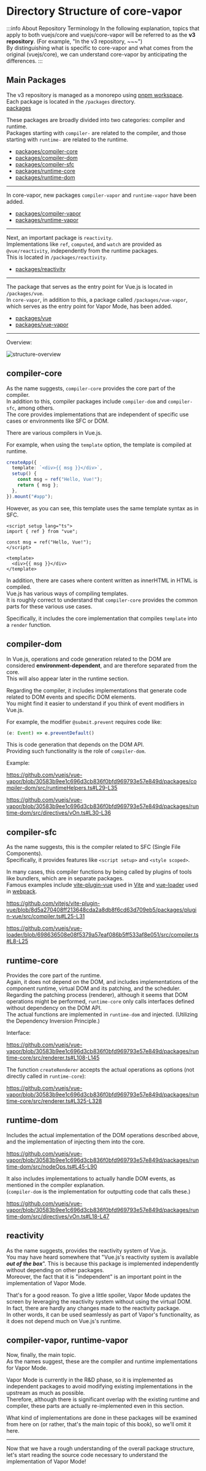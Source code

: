 # Directory Structure of core-vapor

:::info About Repository Terminology
In the following explanation, topics that apply to both vuejs/core and vuejs/core-vapor will be referred to as the **v3 repository**. (For example, "In the v3 repository, ~~~") \
By distinguishing what is specific to core-vapor and what comes from the original (vuejs/core), we can understand core-vapor by anticipating the differences.
:::

## Main Packages

The v3 repository is managed as a monorepo using [pnpm workspace](https://pnpm.io/workspaces). \
Each package is located in the `/packages` directory.\
[packages](https://github.com/vuejs/vue-vapor/tree/30583b9ee1c696d3cb836f0bfd969793e57e849d/packages)

These packages are broadly divided into two categories: compiler and runtime. \
Packages starting with `compiler-` are related to the compiler, and those starting with `runtime-` are related to the runtime.

- [packages/compiler-core](https://github.com/vuejs/vue-vapor/tree/30583b9ee1c696d3cb836f0bfd969793e57e849d/packages/compiler-core)
- [packages/compiler-dom](https://github.com/vuejs/vue-vapor/tree/30583b9ee1c696d3cb836f0bfd969793e57e849d/packages/compiler-dom)
- [packages/compiler-sfc](https://github.com/vuejs/vue-vapor/tree/30583b9ee1c696d3cb836f0bfd969793e57e849d/packages/compiler-sfc)
- [packages/runtime-core](https://github.com/vuejs/vue-vapor/tree/30583b9ee1c696d3cb836f0bfd969793e57e849d/packages/runtime-core)
- [packages/runtime-dom](https://github.com/vuejs/vue-vapor/tree/30583b9ee1c696d3cb836f0bfd969793e57e849d/packages/runtime-dom)

---

In core-vapor, new packages `compiler-vapor` and `runtime-vapor` have been added.

- [packages/compiler-vapor](https://github.com/vuejs/vue-vapor/tree/30583b9ee1c696d3cb836f0bfd969793e57e849d/packages/compiler-vapor)
- [packages/runtime-vapor](https://github.com/vuejs/vue-vapor/tree/30583b9ee1c696d3cb836f0bfd969793e57e849d/packages/runtime-vapor)

---

Next, an important package is `reactivity`. \
Implementations like `ref`, `computed`, and `watch` are provided as `@vue/reactivity`, independently from the runtime packages. \
This is located in `/packages/reactivity`.

- [packages/reactivity](https://github.com/vuejs/vue-vapor/tree/30583b9ee1c696d3cb836f0bfd969793e57e849d/packages/reactivity)

---

The package that serves as the entry point for Vue.js is located in `/packages/vue`. \
In `core-vapor`, in addition to this, a package called `/packages/vue-vapor`, which serves as the entry point for Vapor Mode, has been added.

- [packages/vue](https://github.com/vuejs/vue-vapor/tree/30583b9ee1c696d3cb836f0bfd969793e57e849d/packages/vue)
- [packages/vue-vapor](https://github.com/vuejs/vue-vapor/tree/30583b9ee1c696d3cb836f0bfd969793e57e849d/packages/vue-vapor)

---

Overview:

![structure-overview](/directory-structure/overview.drawio.png)

## compiler-core

As the name suggests, `compiler-core` provides the core part of the compiler. \
In addition to this, compiler packages include `compiler-dom` and `compiler-sfc`, among others. \
The core provides implementations that are independent of specific use cases or environments like SFC or DOM.

There are various compilers in Vue.js.

For example, when using the `template` option, the template is compiled at runtime.

```ts
createApp({
  template: `<div>{{ msg }}</div>`,
  setup() {
    const msg = ref("Hello, Vue!");
    return { msg };
  },
}).mount("#app");
```

However, as you can see, this template uses the same template syntax as in SFC.

```vue
<script setup lang="ts">
import { ref } from "vue";

const msg = ref("Hello, Vue!");
</script>

<template>
  <div>{{ msg }}</div>
</template>
```

In addition, there are cases where content written as innerHTML in HTML is compiled. \
Vue.js has various ways of compiling templates. \
It is roughly correct to understand that `compiler-core` provides the common parts for these various use cases.

Specifically, it includes the core implementation that compiles `template` into a `render` function.

## compiler-dom

In Vue.js, operations and code generation related to the DOM are considered **environment-dependent**, and are therefore separated from the core. \
This will also appear later in the runtime section.

Regarding the compiler, it includes implementations that generate code related to DOM events and specific DOM elements. \
You might find it easier to understand if you think of event modifiers in Vue.js.

For example, the modifier `@submit.prevent` requires code like:

```ts
(e: Event) => e.preventDefault()
```

This is code generation that depends on the DOM API. \
Providing such functionality is the role of `compiler-dom`.

Example:

https://github.com/vuejs/vue-vapor/blob/30583b9ee1c696d3cb836f0bfd969793e57e849d/packages/compiler-dom/src/runtimeHelpers.ts#L29-L35

https://github.com/vuejs/vue-vapor/blob/30583b9ee1c696d3cb836f0bfd969793e57e849d/packages/runtime-dom/src/directives/vOn.ts#L30-L36

## compiler-sfc

As the name suggests, this is the compiler related to SFC (Single File Components). \
Specifically, it provides features like `<script setup>` and `<style scoped>`.

In many cases, this compiler functions by being called by plugins of tools like bundlers, which are in separate packages. \
Famous examples include [vite-plugin-vue](https://github.com/vitejs/vite-plugin-vue) used in [Vite](https://vitejs.dev/) and [vue-loader](https://github.com/vuejs/vue-loader) used in [webpack](https://webpack.js.org/).

https://github.com/vitejs/vite-plugin-vue/blob/8d5a270408ff213648cda2a8db8f6cd63d709eb5/packages/plugin-vue/src/compiler.ts#L25-L31

https://github.com/vuejs/vue-loader/blob/698636508e08f5379a57eaf086b5ff533af8e051/src/compiler.ts#L8-L25

## runtime-core

Provides the core part of the runtime. \
Again, it does not depend on the DOM, and includes implementations of the component runtime, virtual DOM and its patching, and the scheduler. \
Regarding the patching process (renderer), although it seems that DOM operations might be performed, `runtime-core` only calls interfaces defined without dependency on the DOM API. \
The actual functions are implemented in `runtime-dom` and injected. (Utilizing the Dependency Inversion Principle.)

Interface:

https://github.com/vuejs/vue-vapor/blob/30583b9ee1c696d3cb836f0bfd969793e57e849d/packages/runtime-core/src/renderer.ts#L108-L145

The function `createRenderer` accepts the actual operations as options (not directly called in `runtime-core`):

https://github.com/vuejs/vue-vapor/blob/30583b9ee1c696d3cb836f0bfd969793e57e849d/packages/runtime-core/src/renderer.ts#L325-L328

## runtime-dom

Includes the actual implementation of the DOM operations described above, and the implementation of injecting them into the core.

https://github.com/vuejs/vue-vapor/blob/30583b9ee1c696d3cb836f0bfd969793e57e849d/packages/runtime-dom/src/nodeOps.ts#L45-L90

It also includes implementations to actually handle DOM events, as mentioned in the compiler explanation. \
(`compiler-dom` is the implementation for outputting code that calls these.)

https://github.com/vuejs/vue-vapor/blob/30583b9ee1c696d3cb836f0bfd969793e57e849d/packages/runtime-dom/src/directives/vOn.ts#L18-L47

## reactivity

As the name suggests, provides the reactivity system of Vue.js. \
You may have heard somewhere that "Vue.js's reactivity system is available **_out of the box_**". This is because this package is implemented independently without depending on other packages. \
Moreover, the fact that it is "independent" is an important point in the implementation of Vapor Mode.

That's for a good reason. To give a little spoiler, Vapor Mode updates the screen by leveraging the reactivity system without using the virtual DOM. \
In fact, there are hardly any changes made to the reactivity package. \
In other words, it can be used seamlessly as part of Vapor's functionality, as it does not depend much on Vue.js's runtime.

## compiler-vapor, runtime-vapor

Now, finally, the main topic. \
As the names suggest, these are the compiler and runtime implementations for Vapor Mode.

Vapor Mode is currently in the R&D phase, so it is implemented as independent packages to avoid modifying existing implementations in the upstream as much as possible. \
Therefore, although there is significant overlap with the existing runtime and compiler, these parts are actually re-implemented even in this section.

What kind of implementations are done in these packages will be examined from here on (or rather, that's the main topic of this book), so we'll omit it here.

---

Now that we have a rough understanding of the overall package structure, let's start reading the source code necessary to understand the implementation of Vapor Mode!
